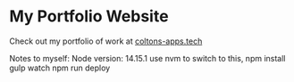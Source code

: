 # My Portfolio Website

Check out my portfolio of work at <a href="https://coltons-apps.tech/" target="_blank">coltons-apps.tech</a>

Notes to myself:
Node version: 14.15.1
use nvm to switch to this,
npm install
gulp watch
npm run deploy
